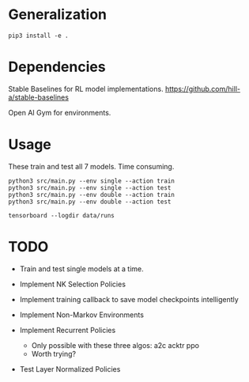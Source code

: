 # Generalization

```
pip3 install -e .
```

# Dependencies

Stable Baselines for RL model implementations.
https://github.com/hill-a/stable-baselines

Open AI Gym for environments.

# Usage

These train and test all 7 models. Time consuming.
```
python3 src/main.py --env single --action train
python3 src/main.py --env single --action test
python3 src/main.py --env double --action train
python3 src/main.py --env double --action test
```

```
tensorboard --logdir data/runs
```

# TODO
- Train and test single models at a time.
- Implement NK Selection Policies
- Implement training callback to save model checkpoints intelligently
- Implement Non-Markov Environments

- Implement Recurrent Policies
    - Only possible with these three algos: a2c acktr ppo
    - Worth trying?

- Test Layer Normalized Policies
